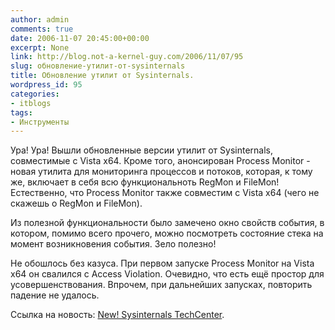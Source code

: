 ```yaml
---
author: admin
comments: true
date: 2006-11-07 20:45:00+00:00
excerpt: None
link: http://blog.not-a-kernel-guy.com/2006/11/07/95
slug: обновление-утилит-от-sysinternals
title: Обновление утилит от Sysinternals.
wordpress_id: 95
categories:
- itblogs
tags:
- Инструменты
---
```


Ура! Ура! Вышли обновленные версии утилит от Sysinternals, совместимые с Vista x64. Кроме того, анонсирован Process Monitor - новая утилита для мониторинга процессов и потоков, которая, к тому же, включает в себя всю функциональноть RegMon и FileMon! Естественно, что Process Monitor также совместим с Vista x64 (чего не скажешь о RegMon и FileMon). 

Из полезной функциональности было замечено окно свойств события, в котором, помимо всего прочего, можно посмотреть состояние стека на момент возникновения события. Зело полезно!

Не обошлось без казуса. При первом запуске Process Monitor на Vista x64 он свалился с Access Violation. Очевидно, что есть ещё простор для усовершенствования. Впрочем, при дальнейших запусках, повторить падение не удалось.

Ссылка на новость: [New! Sysinternals TechCenter](http://blogs.technet.com/sysinternals/archive/2006/11/06/new-sysinternals-techcenter.aspx).
